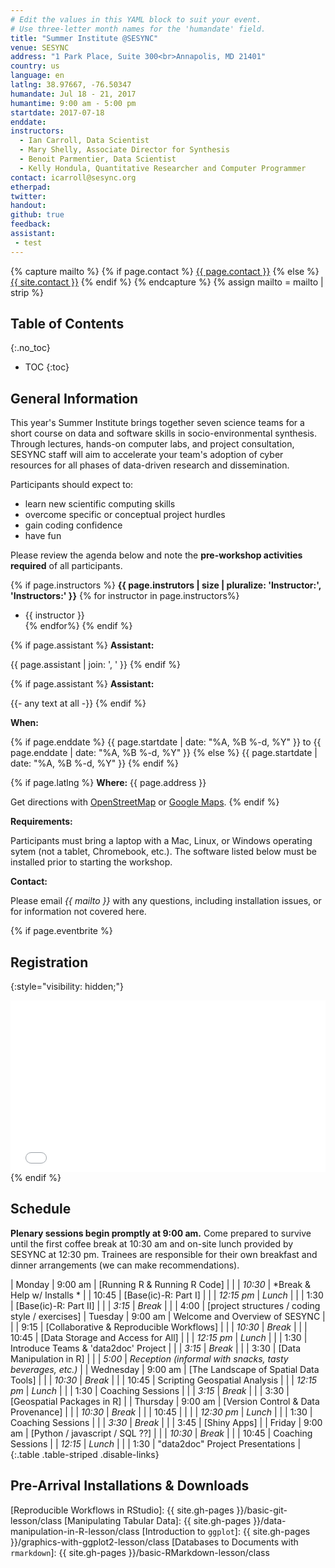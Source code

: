 ```yaml
---
# Edit the values in this YAML block to suit your event.
# Use three-letter month names for the 'humandate' field.
title: "Summer Institute @SESYNC"
venue: SESYNC
address: "1 Park Place, Suite 300<br>Annapolis, MD 21401"
country: us
language: en
latlng: 38.97667, -76.50347
humandate: Jul 18 - 21, 2017
humantime: 9:00 am - 5:00 pm
startdate: 2017-07-18
enddate:
instructors:
  - Ian Carroll, Data Scientist
  - Mary Shelly, Associate Director for Synthesis
  - Benoit Parmentier, Data Scientist
  - Kelly Hondula, Quantitative Researcher and Computer Programmer
contact: icarroll@sesync.org
etherpad:
twitter:
handout:
github: true
feedback:
assistant:
 - test
---
```


<!-- Capture additional variables to use below. -->

{% capture mailto %}
{% if page.contact %}
  <a href='mailto:{{page.contact}}'>{{ page.contact }}</a>
{% else %}
  <a href='mailto:{{site.contact}}'>{{ site.contact }}</a>
{% endif %}
{% endcapture %}
{% assign mailto = mailto | strip %}

## Table of Contents
{:.no_toc}

* TOC
{:toc}

## General Information

This year's Summer Institute brings together seven science teams for a short course on data and software skills in socio-environmental synthesis. Through lectures, hands-on computer labs, and project consultation, SESYNC staff will aim to accelerate your team's adoption of cyber resources for all phases of data-driven research and dissemination.

Participants should expect to:

- learn new scientific computing skills
- overcome specific or conceptual project hurdles
- gain coding confidence
- have fun

Please review the agenda below and note the **pre-workshop activities required** of all participants.

<!-- The next block displays instructors' names if they are available. -->

{% if page.instructors %}
**{{ page.instrutors | size | pluralize: 'Instructor:', 'Instructors:' }}**
{% for instructor in page.instructors%}
- {{ instructor }}  
{% endfor%}
{% endif %}

{% if page.assistant %}
**Assistant:**

{{ page.assistant | join: ', ' }}
{% endif %}

{% if page.assistant %}
**Assistant:**

{{- any text at all -}}
{% endif %}

**When:**

{% if page.enddate %}
{{ page.startdate | date: "%A, %B %-d, %Y" }} to {{ page.enddate | date: "%A, %B %-d, %Y" }}
{% else %}
{{ page.startdate | date: "%A, %B %-d, %Y" }}
{% endif %}

<!-- The next block displays the address and links to a map showing directions. -->

{% if page.latlng %}
**Where:**
{{ page.address }}
  
Get directions with
<a href="//www.openstreetmap.org/?mlat={{ page.latlng | replace:',','&mlon=' }}&zoom=16">OpenStreetMap</a> or
<a href="//maps.google.com/maps?q={{ page.latlng }}">Google Maps</a>.
{% endif %}

<!-- Modify the next block if there are any special requirements. -->

**Requirements:**

Participants must bring a laptop with a Mac, Linux, or Windows operating sytem (not a tablet, Chromebook, etc.). The software listed below must be installed prior to starting the workshop.

<!--
The following block automatically inserts a contact email address if one has been specified
for the page. If one hasn't, this block inserts the site.contact address in docs/_config.yml.
-->

**Contact:**

Please email *{{ mailto }}* with any questions, including installation issues, or for information not covered here.

<!--
An eventbrite value in the YAML front matter triggers the next block.
-->

{% if page.eventbrite %}
## Registration
{:style="visibility: hidden;"}

<iframe
  src="//eventbrite.com/tickets-external?eid={{ page.eventbrite }}&ref=etckt"
  frameborder="0" height="275" width="100%"
  vspace="0" hspace="0" marginheight="5" marginwidth="5"
  scrolling="auto" allowtransparency="true">
</iframe>
{% endif %}

<!-- Compose the schedule below. -->

## Schedule

**Plenary sessions begin promptly at 9:00 am.** Come prepared to survive until the first coffee break at 10:30 am and on-site lunch provided by SESYNC at 12:30 pm. Trainees are responsible for their own breakfast and dinner arrangements (we can make recommendations).

| Monday    | 9:00 am    | [Running R & Running R Code]                                         |
|           | *10:30*    | *Break & Help w/ Installs *                                                  |           | 10:45      | [Base(ic)-R: Part I]                                    |
|           | *12:15 pm* | *Lunch*                                                              |
|           | 1:30       | [Base(ic)-R: Part II]                         |
|           | *3:15*     | *Break*                                                              |
|           | 4:00       | [project structures / coding style / exercises]
| Tuesday   | 9:00 am    | Welcome and Overview of SESYNC                                       |
|           | 9:15       | [Collaborative & Reproducible Workflows]                             |
|           | *10:30*    | *Break*                                                              |
|           | 10:45      | [Data Storage and Access for All]                                    |
|           | *12:15 pm* | *Lunch*                                                              |
|           | 1:30       | Introduce Teams & 'data2doc' Project                            |
|           | *3:15*     | *Break*                                                              |
|           | 3:30       | [Data Manipulation in R]                                             |
|           | *5:00*     | *Reception (informal with snacks, tasty beverages, etc.)*            |
| Wednesday | 9:00 am    | [The Landscape of Spatial Data Tools]                                |
|           | *10:30*    | *Break*                                                              |
|           | 10:45      | Scripting Geospatial Analysis                                        |
|           | *12:15 pm* | *Lunch*                                                              |
|           | 1:30       | Coaching Sessions                                                    |
|           | *3:15*     | *Break*                                                              |
|           | 3:30       | [Geospatial Packages in R]                                           |
| Thursday  | 9:00 am    | [Version Control & Data Provenance]                                  |
|           | *10:30*    | *Break*                                                              |
|           | 10:45      |                                                          |
|           | *12:30 pm* | *Lunch*                                                              |
|           | 1:30       | Coaching Sessions                                                    |
|           | *3:30*     | *Break*                                                              |
|           | 3:45       | [Shiny Apps]                                             |
| Friday    | 9:00 am    | [Python / javascript / SQL ??]                                 |
|           | *10:30*    | *Break* |
|           | 10:45      | Coaching Sessions
|           | *12:15*    | *Lunch*                                                              |
|           | 1:30       | "data2doc" Project Presentations                                 |
{:.table .table-striped .disable-links} <!-- add '.disable-links' to disable lesson links -->

<!--
Use the next block to detail pre-arrival installation and download instructions.
Certain standard procedures may be included, e.g. docs/_includes/setup-RStudio.md.
-->

## Pre-Arrival Installations & Downloads


<!-- Only use space below for links. -->

[Reproducible Workflows in RStudio]: {{ site.gh-pages }}/basic-git-lesson/class
[Manipulating Tabular Data]: {{ site.gh-pages }}/data-manipulation-in-R-lesson/class
[Introduction to `ggplot`]: {{ site.gh-pages }}/graphics-with-ggplot2-lesson/class
[Databases to Documents with `rmarkdown`]: {{ site.gh-pages }}/basic-RMarkdown-lesson/class
